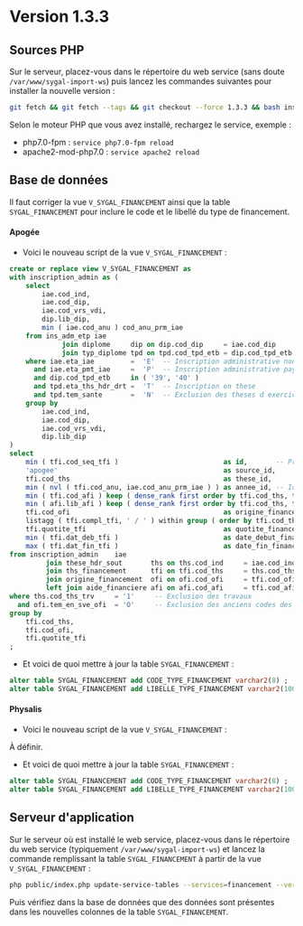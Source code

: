 Version 1.3.3
=============

Sources PHP
-----------

Sur le serveur, placez-vous dans le répertoire du web service (sans doute `/var/www/sygal-import-ws`) 
puis lancez les commandes suivantes pour installer la nouvelle version :
```bash
git fetch && git fetch --tags && git checkout --force 1.3.3 && bash install.sh
```

Selon le moteur PHP que vous avez installé, rechargez le service, exemple :
  - php7.0-fpm         : `service php7.0-fpm reload`
  - apache2-mod-php7.0 : `service apache2 reload`


Base de données
---------------

Il faut corriger la vue `V_SYGAL_FINANCEMENT` ainsi que la table `SYGAL_FINANCEMENT` pour inclure le code
et le libellé du type de financement.

#### Apogée

- Voici le nouveau script de la vue `V_SYGAL_FINANCEMENT` :

```sql
create or replace view V_SYGAL_FINANCEMENT as
with inscription_admin as (
    select
        iae.cod_ind,
        iae.cod_dip,
        iae.cod_vrs_vdi,
        dip.lib_dip,
        min ( iae.cod_anu ) cod_anu_prm_iae
    from ins_adm_etp iae
             join diplome     dip on dip.cod_dip     = iae.cod_dip
             join typ_diplome tpd on tpd.cod_tpd_etb = dip.cod_tpd_etb
    where iae.eta_iae         =  'E'  -- Inscription administrative non annulee
      and iae.eta_pmt_iae     =  'P'  -- Inscription administrative payee
      and dip.cod_tpd_etb     in ( '39', '40' )
      and tpd.eta_ths_hdr_drt =  'T'  -- Inscription en these
      and tpd.tem_sante       =  'N'  -- Exclusion des theses d exercice
    group by
        iae.cod_ind,
        iae.cod_dip,
        iae.cod_vrs_vdi,
        dip.lib_dip
)
select
    min ( tfi.cod_seq_tfi )                          as id,       -- Premier numero de sequence du financement
    'apogee'                                         as source_id,
    tfi.cod_ths                                      as these_id,
    min ( nvl ( tfi.cod_anu, iae.cod_anu_prm_iae ) ) as annee_id, -- Identifiant de l annee universitaire (ex. 2018 pour 2018/2019)
    min ( tfi.cod_afi ) keep ( dense_rank first order by tfi.cod_ths, tfi.cod_ofi, tfi.quotite_tfi ) as code_type_financement,
    min ( afi.lib_afi ) keep ( dense_rank first order by tfi.cod_ths, tfi.cod_ofi, tfi.quotite_tfi ) as libelle_type_financement,
    tfi.cod_ofi                                      as origine_financement_id,
    listagg ( tfi.compl_tfi, ' / ' ) within group ( order by tfi.cod_ths, tfi.cod_ofi, tfi.quotite_tfi, nvl ( tfi.cod_anu, iae.cod_anu_prm_iae ), tfi.cod_seq_tfi ) as complement_financement,
    tfi.quotite_tfi                                  as quotite_financement,
    min ( tfi.dat_deb_tfi )                          as date_debut_financement,
    max ( tfi.dat_fin_tfi )                          as date_fin_financement
from inscription_admin    iae
         join these_hdr_sout       ths on ths.cod_ind     = iae.cod_ind and ths.cod_dip = iae.cod_dip and ths.cod_vrs_vdi = iae.cod_vrs_vdi
         join ths_financement      tfi on tfi.cod_ths     = ths.cod_ths
         join origine_financement  ofi on ofi.cod_ofi     = tfi.cod_ofi
         left join aide_financiere afi on afi.cod_afi     = tfi.cod_afi
where ths.cod_ths_trv     = '1'     -- Exclusion des travaux
  and ofi.tem_en_sve_ofi  = 'O'     -- Exclusion des anciens codes des origines de financements
group by
    tfi.cod_ths,
    tfi.cod_ofi,
    tfi.quotite_tfi
;
```

- Et voici de quoi mettre à jour la table `SYGAL_FINANCEMENT` :

```sql
alter table SYGAL_FINANCEMENT add CODE_TYPE_FINANCEMENT varchar2(8) ;
alter table SYGAL_FINANCEMENT add LIBELLE_TYPE_FINANCEMENT varchar2(100) ;
```

#### Physalis

- Voici le nouveau script de la vue `V_SYGAL_FINANCEMENT` :

À définir.

- Et voici de quoi mettre à jour la table `SYGAL_FINANCEMENT` :

```sql
alter table SYGAL_FINANCEMENT add CODE_TYPE_FINANCEMENT varchar2(8) ;
alter table SYGAL_FINANCEMENT add LIBELLE_TYPE_FINANCEMENT varchar2(100) ;
```


Serveur d'application
---------------------

Sur le serveur où est installé le web service, placez-vous dans le répertoire du web service (typiquement 
`/var/www/sygal-import-ws`) et lancez la commande remplissant la table `SYGAL_FINANCEMENT` à partir de la vue 
`V_SYGAL_FINANCEMENT` :

```bash
php public/index.php update-service-tables --services=financement --verbose
```

Puis vérifiez dans la base de données que des données sont présentes dans les nouvelles colonnes de la table 
`SYGAL_FINANCEMENT`.
